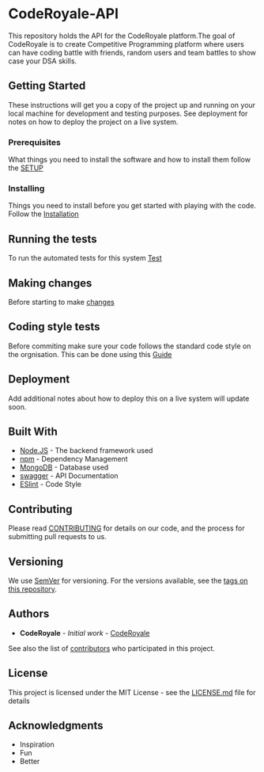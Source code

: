 # CodeRoyale-API

This repository holds the API for the CodeRoyale platform.The goal of CodeRoyale is to create Competitive Programming platform where users can have coding battle with friends, random users and team battles to show case your DSA skills.

## Getting Started

These instructions will get you a copy of the project up and running on your local machine for development and testing purposes. See deployment for notes on how to deploy the project on a live system.

### Prerequisites

What things you need to install the software and how to install them follow the [SETUP](https://github.com/CodeRoyale/codeRoyale-api/blob/master/SETUP.md#prerequisites)

### Installing

Things you need to install before you get started with playing with the code.
Follow the [Installation](https://github.com/CodeRoyale/codeRoyale-api/blob/master/SETUP.md#installation-and-usage)

## Running the tests

To run the automated tests for this system [Test](https://github.com/CodeRoyale/codeRoyale-api/blob/master/SETUP.md#testing)

## Making changes

Before starting to make [changes](https://github.com/CodeRoyale/codeRoyale-api/blob/master/SETUP.md#before-starting-to-make-changes)

## Coding style tests

Before commiting make sure your code follows the standard code style on the orgnisation. This can be done using this [Guide](https://github.com/CodeRoyale/codeRoyale-api/blob/master/SETUP.md#before-commiting--pushing-to-repo)

## Deployment

Add additional notes about how to deploy this on a live system will update soon.

## Built With

* [Node.JS](https://nodejs.org/) - The backend framework used
* [npm](https://www.npmjs.com/get-npm) - Dependency Management
* [MongoDB](https://docs.mongodb.com/manual/installation/) - Database used
* [swagger](https://swagger.io/docs/specification/about/) - API Documentation
* [ESlint](https://eslint.org/docs/user-guide/configuring) - Code Style

## Contributing

Please read [CONTRIBUTING](https://github.com/CodeRoyale/codeRoyale-api/blob/master/CONTRIBUTING.md) for details on our code, and the process for submitting pull requests to us.

## Versioning

We use [SemVer](http://semver.org/) for versioning. For the versions available, see the [tags on this repository](https://github.com/CodeRoyale/codeRoyale-api). 

## Authors

* **CodeRoyale** - *Initial work* - [CodeRoyale](https://github.com/CodeRoyale)

See also the list of [contributors](https://github.com/orgs/CodeRoyale/people) who participated in this project.

## License

This project is licensed under the MIT License - see the [LICENSE.md](LICENSE.md) file for details

## Acknowledgments

* Inspiration
* Fun
* Better

